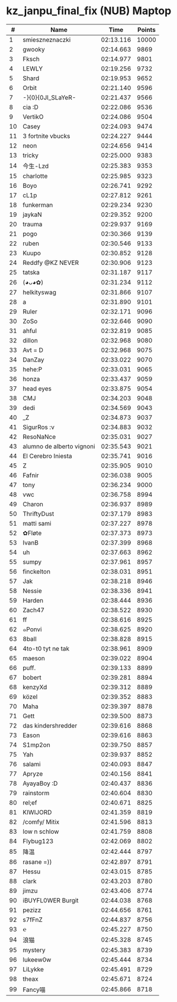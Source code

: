 # kz_janpu_final_fix (NUB) Maptop

|  # | Name | Time | Points |
|-------------- | -------------- | -------------- | -------------- | 
| 1 | smieszneznaczki | 02:13.116 | 10000 | 
| 2 | gwooky | 02:14.663 | 9869 | 
| 3 | Fksch | 02:14.977 | 9801 | 
| 4 | LEWLY | 02:19.256 | 9732 | 
| 5 | Shard | 02:19.953 | 9652 | 
| 6 | Orbit | 02:21.140 | 9596 | 
| 7 | -}{0}{0JI_SLaYeR- | 02:21.437 | 9566 | 
| 8 | cia :D | 02:22.086 | 9536 | 
| 9 | VertikO | 02:24.086 | 9504 | 
| 10 | Casey | 02:24.093 | 9474 | 
| 11 | 3 fortnite vbucks | 02:24.227 | 9444 | 
| 12 | neon | 02:24.656 | 9414 | 
| 13 | tricky | 02:25.000 | 9383 | 
| 14 | 今生-Lzd | 02:25.383 | 9353 | 
| 15 | charlotte | 02:25.985 | 9323 | 
| 16 | Boyo | 02:26.741 | 9292 | 
| 17 | cL1p | 02:27.812 | 9261 | 
| 18 | funkerman | 02:29.234 | 9230 | 
| 19 | jaykaN | 02:29.352 | 9200 | 
| 20 | trauma | 02:29.937 | 9169 | 
| 21 | pogo | 02:30.366 | 9139 | 
| 22 | ruben | 02:30.546 | 9133 | 
| 23 | Kuupo | 02:30.852 | 9128 | 
| 24 | Reddfy @KZ NEVER | 02:30.906 | 9123 | 
| 25 | tatska | 02:31.187 | 9117 | 
| 26 | (◕ᴗ◕✿) | 02:31.234 | 9112 | 
| 27 | helkityswag | 02:31.866 | 9107 | 
| 28 | a | 02:31.890 | 9101 | 
| 29 | Ruler | 02:32.171 | 9096 | 
| 30 | ZoSo | 02:32.646 | 9090 | 
| 31 | ahful | 02:32.819 | 9085 | 
| 32 | dillon | 02:32.968 | 9080 | 
| 33 | Avt = D | 02:32.968 | 9075 | 
| 34 | DanZay | 02:33.022 | 9070 | 
| 35 | hehe:P | 02:33.031 | 9065 | 
| 36 | honza | 02:33.437 | 9059 | 
| 37 | head eyes | 02:33.875 | 9054 | 
| 38 | CMJ | 02:34.203 | 9048 | 
| 39 | dedi | 02:34.569 | 9043 | 
| 40 | _Z | 02:34.873 | 9037 | 
| 41 | SigurRos :v | 02:34.883 | 9032 | 
| 42 | ResoNaNce | 02:35.031 | 9027 | 
| 43 | alumno de alberto vignoni | 02:35.543 | 9021 | 
| 44 | El Cerebro Iniesta | 02:35.741 | 9016 | 
| 45 | Z | 02:35.905 | 9010 | 
| 46 | Fafnir | 02:36.038 | 9005 | 
| 47 | tony | 02:36.234 | 9000 | 
| 48 | vwc | 02:36.758 | 8994 | 
| 49 | Charon | 02:36.937 | 8989 | 
| 50 | ThriftyDust | 02:37.179 | 8983 | 
| 51 | matti sami | 02:37.227 | 8978 | 
| 52 | ✿Fløte | 02:37.373 | 8973 | 
| 53 | IvanB | 02:37.399 | 8968 | 
| 54 | uh | 02:37.663 | 8962 | 
| 55 | sumpy | 02:37.961 | 8957 | 
| 56 | finckelton | 02:38.031 | 8951 | 
| 57 | Jak | 02:38.218 | 8946 | 
| 58 | Nessie | 02:38.336 | 8941 | 
| 59 | Harden | 02:38.444 | 8936 | 
| 60 | Zach47 | 02:38.522 | 8930 | 
| 61 | ff | 02:38.616 | 8925 | 
| 62 | ๑Ponvi | 02:38.625 | 8920 | 
| 63 | 8ball | 02:38.828 | 8915 | 
| 64 | 4to-t0 tyt ne tak | 02:38.961 | 8909 | 
| 65 | maeson | 02:39.022 | 8904 | 
| 66 | puff. | 02:39.133 | 8899 | 
| 67 | bobert | 02:39.281 | 8894 | 
| 68 | kenzyXd | 02:39.312 | 8889 | 
| 69 | közel | 02:39.352 | 8883 | 
| 70 | Maha | 02:39.397 | 8878 | 
| 71 | Gett | 02:39.500 | 8873 | 
| 72 | das kindershredder | 02:39.616 | 8868 | 
| 73 | Eason | 02:39.616 | 8863 | 
| 74 | S1mp2on | 02:39.750 | 8857 | 
| 75 | Yah | 02:39.937 | 8852 | 
| 76 | salami | 02:40.093 | 8847 | 
| 77 | Apryze | 02:40.156 | 8841 | 
| 78 | AyayaBoy :D | 02:40.437 | 8836 | 
| 79 | rainstorm | 02:40.604 | 8830 | 
| 80 | rel;ef | 02:40.671 | 8825 | 
| 81 | KIWIJORD | 02:41.359 | 8819 | 
| 82 | /comfy/ Mitix | 02:41.596 | 8813 | 
| 83 | low n schlow | 02:41.759 | 8808 | 
| 84 | Flybug123 | 02:42.069 | 8802 | 
| 85 | 降温 | 02:42.444 | 8797 | 
| 86 | rasane =)) | 02:42.897 | 8791 | 
| 87 | Hessu | 02:43.015 | 8785 | 
| 88 | clark | 02:43.203 | 8780 | 
| 89 | jimzu | 02:43.406 | 8774 | 
| 90 | iBUYFL0WER Burgit | 02:44.038 | 8768 | 
| 91 | pezizz | 02:44.656 | 8761 | 
| 92 | s7fFnZ | 02:44.837 | 8756 | 
| 93 | ℮ | 02:45.227 | 8750 | 
| 94 | 浪猫 | 02:45.328 | 8745 | 
| 95 | mystery | 02:45.383 | 8739 | 
| 96 | lukeew0w | 02:45.444 | 8734 | 
| 97 | LiLykke | 02:45.491 | 8729 | 
| 98 | theax | 02:45.671 | 8724 | 
| 99 | Fancy喵 | 02:45.866 | 8718 | 

